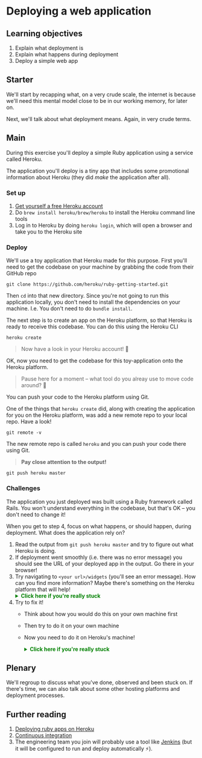 # Deploying a web application

## Learning objectives

1. Explain what deployment is
2. Explain what happens during deployment
3. Deploy a simple web app

## Starter

We'll start by recapping what, on a very crude scale, the internet is because we'll need this mental model close to be in our working memory, for later on.

Next, we'll talk about what deployment means.  Again, in very crude terms.

## Main

During this exercise you'll deploy a simple Ruby application using a service called Heroku.

The application you'll deploy is a tiny app that includes some promotional information about Heroku (they did _make_ the application after all).

### Set up

1. [Get yourself a free Heroku account](https://signup.heroku.com/dc)
2. Do `brew install heroku/brew/heroku` to install the Heroku command line tools
3. Log in to Heroku by doing `heroku login`, which will open a browser and take you to the Heroku site

### Deploy

We'll use a toy application that Heroku made for this purpose.  First you'll need to get the codebase on your machine by grabbing the code from their GitHub repo

`git clone https://github.com/heroku/ruby-getting-started.git`

Then `cd` into that new directory.  Since you're not going to run this application locally, you don't need to install the dependencies on your machine.  I.e. You don't need to do `bundle install`.

The next step is to create an app on the Heroku platform, so that Heroku is ready to receive this codebase.  You can do this using the Heroku CLI

`heroku create`

> Now have a look in your Heroku account! 🎉

OK, now you need to get the codebase for this toy-application onto the Heroku platform.

> Pause here for a moment – what tool do you alreay use to move code around? 🤔

You can push your code to the Heroku platform using Git.

One of the things that `heroku create` did, along with creating the application for you on the Heroku platform, was add a new remote repo to your local repo.  Have a look!

`git remote -v`

The new remote repo is called `heroku` and you can push your code there using Git.

> **Pay close attention to the output!**

`git push heroku master`

### Challenges

The application you just deployed was built using a Ruby framework called Rails.  You won't understand everything in the codebase, but that's OK – you don't need to change it!

When you get to step 4, focus on what happens, or should happen, during deployment.  What does the application rely on?

1. Read the output from `git push heroku master` and try to figure out what Heroku is doing.
2. If deployment went smoothly (i.e. there was no error message) you should see the URL of your deployed app in the output.  Go there in your browser!
3. Try navigating to `<your url>/widgets` (you'll see an error message).  How can you find more information?  Maybe there's something on the Heroku platform that will help!
    <details>
    <summary style="color:green;"><b>Click here if you're really stuck</b></summary>
    If you go to the Heroku site, you can find the logs for your application and you'll find some interesting things in there.
    </details>
4. Try to fix it!
    - Think about how you would do this on your own machine first
    - Then try to do it on your own machine
    - Now you need to do it on Heroku's machine!
      <details>
      <summary style="color:green;"><b>Click here if you're really stuck</b></summary>
      You can either `Run console` on your Heroku app, on the Heroku platform, which is exciting.

      Or you can research the `heroku run` command, which you can execute in your own termninal on your own machine, and use that to do the necessary things.
      </details>

## Plenary

We'll regroup to discuss what you've done, observed and been stuck on.  If there's time, we can also talk about some other hosting platforms and deployment processes.

## Further reading

1. [Deploying ruby apps on Heroku](https://devcenter.heroku.com/articles/getting-started-with-ruby)
2. [Continuous integration](https://martinfowler.com/articles/continuousIntegration.html)
3. The engineering team you join will probably use a tool like [Jenkins](https://www.jenkins.io/) (but it will be configured to run and deploy automatically ⚡️).